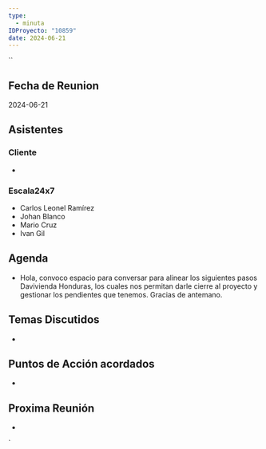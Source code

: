 ```yaml
---
type:
  - minuta
IDProyecto: "10859"
date: 2024-06-21
---
```

``

## Fecha de Reunion
2024-06-21

## Asistentes

### Cliente
* 
### Escala24x7
- Carlos Leonel Ramírez
-  Johan Blanco
- Mario Cruz
- Ivan Gil

## Agenda
* Hola, convoco espacio para conversar para alinear los siguientes pasos Davivienda Honduras, los cuales nos permitan darle cierre al proyecto y gestionar los pendientes que tenemos. Gracias de antemano.
## Temas Discutidos
*  

## Puntos de Acción acordados
*  

## Proxima Reunión
*   

`